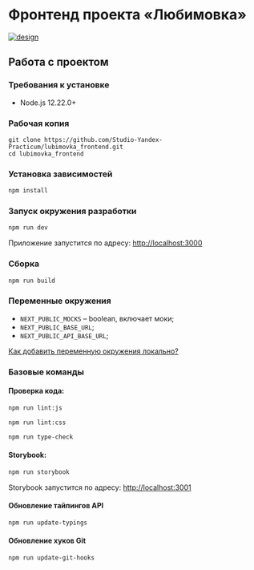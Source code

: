 # Фронтенд проекта «Любимовка»

[![design](https://img.shields.io/badge/%D0%BC%D0%B0%D0%BA%D0%B5%D1%82-fligma-green)](https://www.figma.com/file/zpyHTGb3aKiAbpJJoIVqQ2/lubimovka?node-id=422%3A4070)

## Работа с проектом

### Требования к установке

- Node.js 12.22.0+

### Рабочая копия

```
git clone https://github.com/Studio-Yandex-Practicum/lubimovka_frontend.git
cd lubimovka_frontend
```

### Установка зависимостей

```bash
npm install
```

### Запуск окружения разработки

```bash
npm run dev
```
Приложение запустится по адресу: [http://localhost:3000](http://localhost:3000)

### Сборка

```bash
npm run build
```

### Переменные окружения

- `NEXT_PUBLIC_MOCKS` – boolean, включает моки;
- `NEXT_PUBLIC_BASE_URL`;
- `NEXT_PUBLIC_API_BASE_URL`;

[Как добавить переменную окружения локально?](https://nextjs.org/docs/basic-features/environment-variables)

### Базовые команды

#### Проверка кода:

```bash
npm run lint:js
```

```bash
npm run lint:css
```

```bash
npm run type-check
```

#### Storybook:

```bash
npm run storybook
```
Storybook запустится по адресу: [http://localhost:3001](http://localhost:3001)

#### Обновление тайпингов API

```bash
npm run update-typings
```

#### Обновление хуков Git

```bash
npm run update-git-hooks
```
